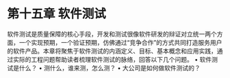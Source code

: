 
# 第十五章 软件测试

软件测试是质量保障的核心手段，开发和测试很像软件研发的辩证对立统一两个方面，一个实现预期，一个验证预期，仿佛通过“竞争合作”的方式共同打造服务用户的软件产品。本章将聚焦于软件测试的内涵定义、目标、基本概念和应用实践，通过实际的工程问题帮助读者梳理软件测试的脉络，回答以下几个问题。
•	软件测试是什么？
•	测什么，谁来测，怎么测？
•	大公司是如何做软件测试的？
